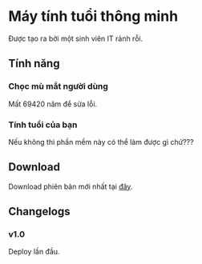 ﻿# Máy tính tuổi thông minh
 Được tạo ra bởi một sinh viên IT rảnh rỗi.
 
 ## Tính năng
 ### Chọc mù mắt người dùng
 Mất 69420 năm để sửa lỗi.
 
 ### Tính tuổi của bạn
 Nếu không thì phần mềm này có thể làm được gì chứ???
 
 ## Download
 Download phiên bản mới nhất tại [đây](https://github.com/tuk3kCS/SmartAgeCalculator/releases/latest).
 
 ## Changelogs
 ### v1.0
 Deploy lần đầu.
